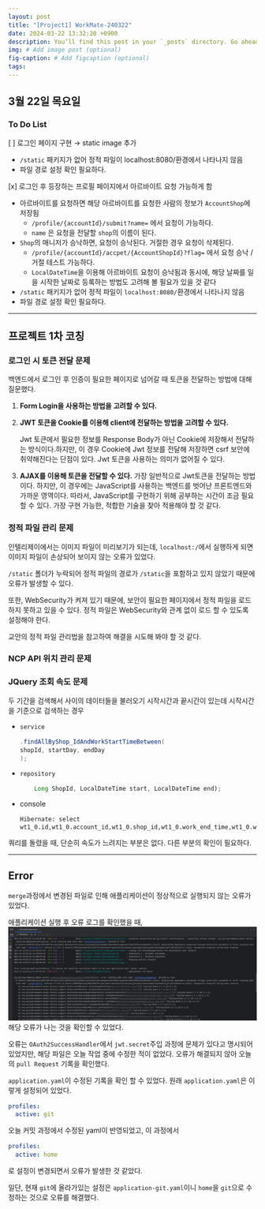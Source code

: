 ```yaml
---
layout: post
title: "[Project1] WorkMate-240322"
date: 2024-03-22 13:32:20 +0900
description: You’ll find this post in your `_posts` directory. Go ahead and edit it and re-build the site to see your changes. # Add post description (optional)
img: # Add image post (optional)
fig-caption: # Add figcaption (optional)
tags: 
---
```

## 3월 22일 목요일
### To Do List
[ ] 로그인 페이지 구현 → static image 추가
- `/static` 패키지가 없어 정적 파일이 localhost:8080/환경에서 나타나지 않음
- 파일 경로 설정 확인 필요하다.

[x] 로그인 후 등장하는 프로필 페이지에서 아르바이트 요청 가능하게 함
- 아르바이트를 요청하면 해당 아르바이트를 요청한 사람의 정보가 `AccountShop`에 저장됨
    - `/profile/{accountId}/submit?name=` 에서 요청이 가능하다.
    - `name` 은 요청을 전달할 `shop`의 이름이 된다.
- `Shop`의 매니저가 승낙하면, 요청이 승낙된다. 거절한 경우 요청이 삭제된다.
    - `/profile/{accountId}/accpet/{AccountShopId}?flag=` 에서 요청 승낙 / 거절 테스트 가능하다.
    - `LocalDateTime`을 이용해 아르바이트 요청이 승낙됨과 동시에, 해당 날짜를 일을 시작한 날짜로 등록하는 방법도 고려해 볼 필요가 있을 것 같다
- `/static` 패키지가 없어 정적 파일이 `localhost:8080/`환경에서 나타나지 않음
- 파일 경로 설정 확인 필요하다.
----
## 프로젝트 1차 코칭
### 로그인 시 토큰 전달 문제

백엔드에서 로그인 후 인증이 필요한 페이지로 넘어갈 때 토큰을 전달하는 방법에 대해 질문했다.

1. **Form Login을 사용하는 방법을 고려할 수 있다.**
2. **JWT 토큰을 Cookie를 이용해 client에 전달하는 방법을 고려할 수 있다.**
    
    Jwt 토큰에서 필요한 정보를 Response Body가 아닌 Cookie에 저장해서 전달하는 방식이다.하지만, 이 경우 Cookie에 Jwt 정보를 전달해 저장하면 csrf 보안에 취약해진다는 단점이 있다. Jwt 토큰을 사용하는 의미가 없어질 수 있다.
    
3. **AJAX를 이용해 토큰을 전달할 수 있다.**
가장 일반적으로 Jwt토큰을 전달하는 방법이다.
하지만, 이 경우에는 JavaScript를 사용하는 백엔드를 벗어난 프론트엔드와 가까운 영역이다. 따라서, JavaScript를 구현하기 위해 공부하는 시간이 조금 필요할 수 있다.
가장 구현 가능한, 적합한 기술을 찾아 적용해야 할 것 같다.
### 정적 파일 관리 문제

인텔리제이에서는 이미지 파일이 미리보기가 되는데, `localhost:/`에서 실행하게 되면 이미지 파일이 손상되어 보이지 않는 오류가 있었다.

`/static` 폴더가 누락되어 정적 파일의 경로가 `/static`을 포함하고 있지 않았기 때문에 오류가 발생할 수 있다.

또한, WebSecurity가 켜져 있기 때문에, 보안이 필요한 페이지에서 정적 파일을 로드하지 못하고 있을 수 있다. 정적 파일은 WebSecurity와 관계 없이 로드 할 수 있도록 설정해야 한다.

교안의 정적 파일 관리법을 참고하여 해결을 시도해 봐야 할 것 같다.

### NCP API 위치 관리 문제
### JQuery 조회 속도 문제
두 기간을 검색해서 사이의 데이터들을 불러오기
시작시간과 끝시간이 있는데 시작시간을 기준으로 검색하는 경우
- `service`
    ```java List<WorkTime> workTimes = workTimeRepo
    .findAllByShop_IdAndWorkStartTimeBetween(
    shopId, startDay, endDay
    );
    ```
- `repository`
    ```java List<WorkTime> findAllByShop_IdAndWorkStartTimeBetween(
        Long ShopId, LocalDateTime start, LocalDateTime end);
    ```
- console
    ```
    Hibernate: select wt1_0.id,wt1_0.account_id,wt1_0.shop_id,wt1_0.work_end_time,wt1_0.work_role,wt1_0.work_star
    ```
쿼리를 돌렸을 때, 단순히 속도가 느려지는 부분은 없다. 다른 부분의 확인이 필요하다.

---
## Error
`merge`과정에서 변경된 파일로 인해 애플리케이션이 정상적으로 실행되지 않는 오류가 있었다.

애플리케이션 실행 후 오류 로그를 확인했을 때,
![error](/assets/img/posts/240322/스크린샷%202024-03-22%20182207.png)
해당 오류가 나는 것을 확인할 수 있었다.

오류는 `OAuth2SuccessHandler`에서 `jwt.secret`주입 과정에 문제가 있다고 명시되어 있었지만, 해당 파일은 오늘 작업 중에 수정한 적이 없었다. 오류가 해결되지 않아 오늘의 `pull Request` 기록을 확인했다.

`application.yaml`이 수정된 기록을 확인 할 수 있었다.
원래 `application.yaml`은 이렇게 설정되어 있었다.
```yaml 
profiles:
  active: git
```
오늘 커밋 과정에서 수정된 yaml이 반영되었고, 이 과정에서 
```yaml 
profiles:
  active: home
```
로 설정이 변경되면서 오류가 발생한 것 같았다.

일단, 현재 `git`에 올라가있는 설정은 `application-git.yaml`이니 `home`을 `git`으로 수정하는 것으로 오류를 해결했다.

